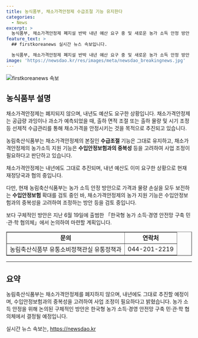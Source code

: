 ```yaml
---
title: 농식품부, 채소가격안정제 수급조절 기능 유지한다
categories:
  - News
excerpt: >
  농식품부, 채소가격안정제 폐지설 반박 내년 예산 요구 중 및 새로운 농가 소득 안정 방안 검토 중 - 농식품부는 채소가격안정제가 내년에도 그대로 유지될 뿐 아니라 이미 예산까지 요구중이라고 밝혔습니다. 뿐만 아니라, 채소가격안정제의 농가 지원 기능을 수입안정보험과의 중복성을 고려하여 조정하고 있다고 다소 모호한 경향을 보였으며, 보다 구체적인 방안은 농가 소득·경영 안전망 구축 협의체에서 논의될 예정이라고 전했습니다.
feature_text: >
  ## firstkoreanews 실시간 뉴스 속보입니다.

  농식품부, 채소가격안정제 폐지설 반박 내년 예산 요구 중 및 새로운 농가 소득 안정 방안 검토 중 - 농식품부는 채소가격안정제가 내년에도 그대로 유지될 뿐 아니라 이미 예산까지 요구중이라고 밝혔습니다. 뿐만 아니라, 채소가격안정제의 농가 지원 기능을 수입안정보험과의 중복성을 고려하여 조정하고 있다고 다소 모호한 경향을 보였으며, 보다 구체적인 방안은 농가 소득·경영 안전망 구축 협의체에서 논의될 예정이라고 전했습니다.
image: 'https://newsdao.kr/res/images/meta/newsdao_breakingnews.jpg'
---
```


<p><img src="https://newsdao.kr/res/images/meta/newsdao_breakingnews.jpg" alt="firstkoreanews 속보" /></p>

<h2 data-ke-size="size26">농식품부 설명</h2>

<p data-ke-size="size16">채소가격안정제는 폐지되지 않으며, 내년도 예산도 요구한 상황입니다. 채소가격안정제는 공급량 과잉이나 과소가 예측되었을 때, 출하 면적 조절 또는 출하 물량 및 시기 조정 등 선제적 수급관리를 통해 채소가격을 안정시키는 것을 목적으로 추진되고 있습니다.</p>

<p data-ke-size="size16">농림축산식품부는 채소가격안정제의 본질인 <b>수급조절</b> 기능은 그대로 유지하고, 채소가격안정제의 농가소득 지원 기능은 <b>수입안정보험과의 중복성</b> 등을 고려하여 사업 조정이 필요하다고 판단하고 있습니다.</p>

<p data-ke-size="size16">채소가격안정제는 내년에도 그대로 추진되며, 내년 예산도 이미 요구한 상황으로 현재 재정당국과 협의 중입니다.</p>

<p data-ke-size="size16">다만, 현재 농림축산식품부는 농가 소득 안정 방안으로 가격과 물량 손실을 모두 보전하는 <b>수입안정보험</b> 확대를 검토 중인 바, 채소가격안정제의 농가 지원 기능은 수입안정보험과의 중복성을 고려하여 조정하는 방안 등을 검토 중입니다.</p>

<p data-ke-size="size16">보다 구체적인 방안은 지난 6월 19일에 출범한 「한국형 농가 소득·경영 안전망 구축 민·관·학 협의체」에서 논의하여 마련할 계획입니다.</p>

<table style="width: 100%;" border="1">
<tbody>
<tr>
<td style="text-align: center; height: 17px;"><b>문의</b></td>
<td style="text-align: center; height: 17px;"><b>연락처</b></td>
</tr>
<tr>
<td style="text-align: center; height: 17px;">농림축산식품부 유통소비정책관실 유통정책과</td>
<td style="text-align: center; height: 17px;">044-201-2219</td>
</tr>
</tbody>
</table>

<hr>

<h2 data-ke-size="size26">요약</h2>

<p data-ke-size="size16">농림축산식품부는 채소가격안정제를 폐지하지 않으며, 내년에도 그대로 추진할 예정이며, 수입안정보험과의 중복성을 고려하여 사업 조정이 필요하다고 밝혔습니다. 농가 소득 안정을 위해 논의된 구체적인 방안은 한국형 농가 소득·경영 안전망 구축 민·관·학 협의체에서 결정될 예정입니다.</p>
실시간 뉴스 속보는, <a href="https://newsdao.kr" rel="dofollow">https://newsdao.kr</a>


